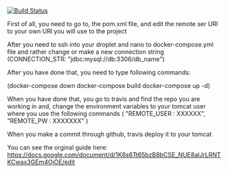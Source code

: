 [![Build Status](https://travis-ci.com/jacmac2812/4.Sem_security_backend.svg?branch=main)](https://travis-ci.com/jacmac2812/4.Sem_security_backend)



First of all, you need to go to, the pom.xml file, and edit the remote ser URl to your own URl you will use to the project

After you need to ssh into your droplet and nano to docker-compose.yml file and rather change or make a new connection string (CONNECTION_STR: "jdbc:mysql://db:3306/db_name")

After you have done that, you need to type following commands:

(docker-compose down
docker-compose build
docker-compose up -d)

When you have done that, you go to travis and find the repo you are working in and, change the environment variables to your tomcat user where you use the following commands ( "REMOTE_USER : XXXXXX", "REMOTE_PW : XXXXXXX" )

When you make a commit through github, travis deploy it to your tomcat

You can see the orginal guide here: https://docs.google.com/document/d/1K6s6Tt65bzB8bCSE_NUE8alJrLRNTKCwax3GEm4OjOE/edit
 
